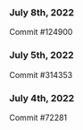 ### July 8th, 2022

Commit #124900

### July 5th, 2022

Commit #314353


### July 4th, 2022

Commit #72281
